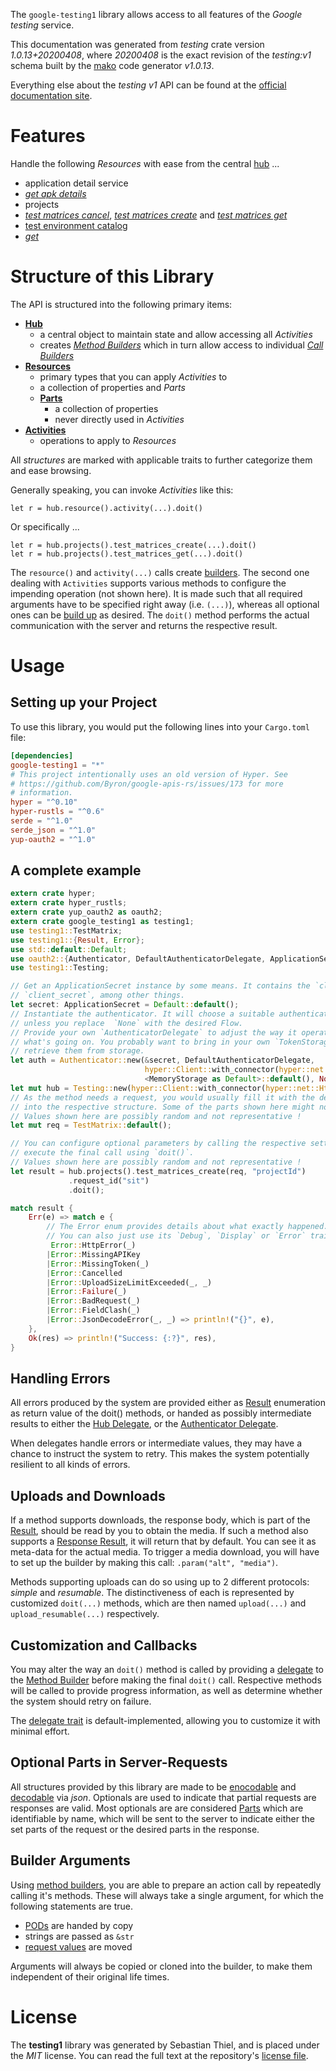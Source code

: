 <!---
DO NOT EDIT !
This file was generated automatically from 'src/mako/api/README.md.mako'
DO NOT EDIT !
-->
The `google-testing1` library allows access to all features of the *Google testing* service.

This documentation was generated from *testing* crate version *1.0.13+20200408*, where *20200408* is the exact revision of the *testing:v1* schema built by the [mako](http://www.makotemplates.org/) code generator *v1.0.13*.

Everything else about the *testing* *v1* API can be found at the
[official documentation site](https://developers.google.com/cloud-test-lab/).
# Features

Handle the following *Resources* with ease from the central [hub](https://docs.rs/google-testing1/1.0.13+20200408/google_testing1/struct.Testing.html) ... 

* application detail service
 * [*get apk details*](https://docs.rs/google-testing1/1.0.13+20200408/google_testing1/struct.ApplicationDetailServiceGetApkDetailCall.html)
* projects
 * [*test matrices cancel*](https://docs.rs/google-testing1/1.0.13+20200408/google_testing1/struct.ProjectTestMatriceCancelCall.html), [*test matrices create*](https://docs.rs/google-testing1/1.0.13+20200408/google_testing1/struct.ProjectTestMatriceCreateCall.html) and [*test matrices get*](https://docs.rs/google-testing1/1.0.13+20200408/google_testing1/struct.ProjectTestMatriceGetCall.html)
* [test environment catalog](https://docs.rs/google-testing1/1.0.13+20200408/google_testing1/struct.TestEnvironmentCatalog.html)
 * [*get*](https://docs.rs/google-testing1/1.0.13+20200408/google_testing1/struct.TestEnvironmentCatalogGetCall.html)




# Structure of this Library

The API is structured into the following primary items:

* **[Hub](https://docs.rs/google-testing1/1.0.13+20200408/google_testing1/struct.Testing.html)**
    * a central object to maintain state and allow accessing all *Activities*
    * creates [*Method Builders*](https://docs.rs/google-testing1/1.0.13+20200408/google_testing1/trait.MethodsBuilder.html) which in turn
      allow access to individual [*Call Builders*](https://docs.rs/google-testing1/1.0.13+20200408/google_testing1/trait.CallBuilder.html)
* **[Resources](https://docs.rs/google-testing1/1.0.13+20200408/google_testing1/trait.Resource.html)**
    * primary types that you can apply *Activities* to
    * a collection of properties and *Parts*
    * **[Parts](https://docs.rs/google-testing1/1.0.13+20200408/google_testing1/trait.Part.html)**
        * a collection of properties
        * never directly used in *Activities*
* **[Activities](https://docs.rs/google-testing1/1.0.13+20200408/google_testing1/trait.CallBuilder.html)**
    * operations to apply to *Resources*

All *structures* are marked with applicable traits to further categorize them and ease browsing.

Generally speaking, you can invoke *Activities* like this:

```Rust,ignore
let r = hub.resource().activity(...).doit()
```

Or specifically ...

```ignore
let r = hub.projects().test_matrices_create(...).doit()
let r = hub.projects().test_matrices_get(...).doit()
```

The `resource()` and `activity(...)` calls create [builders][builder-pattern]. The second one dealing with `Activities` 
supports various methods to configure the impending operation (not shown here). It is made such that all required arguments have to be 
specified right away (i.e. `(...)`), whereas all optional ones can be [build up][builder-pattern] as desired.
The `doit()` method performs the actual communication with the server and returns the respective result.

# Usage

## Setting up your Project

To use this library, you would put the following lines into your `Cargo.toml` file:

```toml
[dependencies]
google-testing1 = "*"
# This project intentionally uses an old version of Hyper. See
# https://github.com/Byron/google-apis-rs/issues/173 for more
# information.
hyper = "^0.10"
hyper-rustls = "^0.6"
serde = "^1.0"
serde_json = "^1.0"
yup-oauth2 = "^1.0"
```

## A complete example

```Rust
extern crate hyper;
extern crate hyper_rustls;
extern crate yup_oauth2 as oauth2;
extern crate google_testing1 as testing1;
use testing1::TestMatrix;
use testing1::{Result, Error};
use std::default::Default;
use oauth2::{Authenticator, DefaultAuthenticatorDelegate, ApplicationSecret, MemoryStorage};
use testing1::Testing;

// Get an ApplicationSecret instance by some means. It contains the `client_id` and 
// `client_secret`, among other things.
let secret: ApplicationSecret = Default::default();
// Instantiate the authenticator. It will choose a suitable authentication flow for you, 
// unless you replace  `None` with the desired Flow.
// Provide your own `AuthenticatorDelegate` to adjust the way it operates and get feedback about 
// what's going on. You probably want to bring in your own `TokenStorage` to persist tokens and
// retrieve them from storage.
let auth = Authenticator::new(&secret, DefaultAuthenticatorDelegate,
                              hyper::Client::with_connector(hyper::net::HttpsConnector::new(hyper_rustls::TlsClient::new())),
                              <MemoryStorage as Default>::default(), None);
let mut hub = Testing::new(hyper::Client::with_connector(hyper::net::HttpsConnector::new(hyper_rustls::TlsClient::new())), auth);
// As the method needs a request, you would usually fill it with the desired information
// into the respective structure. Some of the parts shown here might not be applicable !
// Values shown here are possibly random and not representative !
let mut req = TestMatrix::default();

// You can configure optional parameters by calling the respective setters at will, and
// execute the final call using `doit()`.
// Values shown here are possibly random and not representative !
let result = hub.projects().test_matrices_create(req, "projectId")
             .request_id("sit")
             .doit();

match result {
    Err(e) => match e {
        // The Error enum provides details about what exactly happened.
        // You can also just use its `Debug`, `Display` or `Error` traits
         Error::HttpError(_)
        |Error::MissingAPIKey
        |Error::MissingToken(_)
        |Error::Cancelled
        |Error::UploadSizeLimitExceeded(_, _)
        |Error::Failure(_)
        |Error::BadRequest(_)
        |Error::FieldClash(_)
        |Error::JsonDecodeError(_, _) => println!("{}", e),
    },
    Ok(res) => println!("Success: {:?}", res),
}

```
## Handling Errors

All errors produced by the system are provided either as [Result](https://docs.rs/google-testing1/1.0.13+20200408/google_testing1/enum.Result.html) enumeration as return value of 
the doit() methods, or handed as possibly intermediate results to either the 
[Hub Delegate](https://docs.rs/google-testing1/1.0.13+20200408/google_testing1/trait.Delegate.html), or the [Authenticator Delegate](https://docs.rs/yup-oauth2/*/yup_oauth2/trait.AuthenticatorDelegate.html).

When delegates handle errors or intermediate values, they may have a chance to instruct the system to retry. This 
makes the system potentially resilient to all kinds of errors.

## Uploads and Downloads
If a method supports downloads, the response body, which is part of the [Result](https://docs.rs/google-testing1/1.0.13+20200408/google_testing1/enum.Result.html), should be
read by you to obtain the media.
If such a method also supports a [Response Result](https://docs.rs/google-testing1/1.0.13+20200408/google_testing1/trait.ResponseResult.html), it will return that by default.
You can see it as meta-data for the actual media. To trigger a media download, you will have to set up the builder by making
this call: `.param("alt", "media")`.

Methods supporting uploads can do so using up to 2 different protocols: 
*simple* and *resumable*. The distinctiveness of each is represented by customized 
`doit(...)` methods, which are then named `upload(...)` and `upload_resumable(...)` respectively.

## Customization and Callbacks

You may alter the way an `doit()` method is called by providing a [delegate](https://docs.rs/google-testing1/1.0.13+20200408/google_testing1/trait.Delegate.html) to the 
[Method Builder](https://docs.rs/google-testing1/1.0.13+20200408/google_testing1/trait.CallBuilder.html) before making the final `doit()` call. 
Respective methods will be called to provide progress information, as well as determine whether the system should 
retry on failure.

The [delegate trait](https://docs.rs/google-testing1/1.0.13+20200408/google_testing1/trait.Delegate.html) is default-implemented, allowing you to customize it with minimal effort.

## Optional Parts in Server-Requests

All structures provided by this library are made to be [enocodable](https://docs.rs/google-testing1/1.0.13+20200408/google_testing1/trait.RequestValue.html) and 
[decodable](https://docs.rs/google-testing1/1.0.13+20200408/google_testing1/trait.ResponseResult.html) via *json*. Optionals are used to indicate that partial requests are responses 
are valid.
Most optionals are are considered [Parts](https://docs.rs/google-testing1/1.0.13+20200408/google_testing1/trait.Part.html) which are identifiable by name, which will be sent to 
the server to indicate either the set parts of the request or the desired parts in the response.

## Builder Arguments

Using [method builders](https://docs.rs/google-testing1/1.0.13+20200408/google_testing1/trait.CallBuilder.html), you are able to prepare an action call by repeatedly calling it's methods.
These will always take a single argument, for which the following statements are true.

* [PODs][wiki-pod] are handed by copy
* strings are passed as `&str`
* [request values](https://docs.rs/google-testing1/1.0.13+20200408/google_testing1/trait.RequestValue.html) are moved

Arguments will always be copied or cloned into the builder, to make them independent of their original life times.

[wiki-pod]: http://en.wikipedia.org/wiki/Plain_old_data_structure
[builder-pattern]: http://en.wikipedia.org/wiki/Builder_pattern
[google-go-api]: https://github.com/google/google-api-go-client

# License
The **testing1** library was generated by Sebastian Thiel, and is placed 
under the *MIT* license.
You can read the full text at the repository's [license file][repo-license].

[repo-license]: https://github.com/Byron/google-apis-rsblob/master/LICENSE.md
